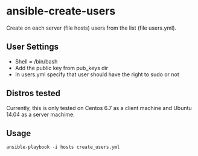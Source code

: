 # ansible-create-users

Create on each server (file hosts) users from the list (file users.yml).

User Settings
------------

- Shell = /bin/bash
- Add the public key from pub_keys dir
- In users.yml specify that user should have the right to sudo or not

Distros tested
------------

Currently, this is only tested on Centos 6.7 as a client machine and Ubuntu 14.04 as a server machime.

Usage
------------

```
ansible-playbook -i hosts create_users.yml
```
